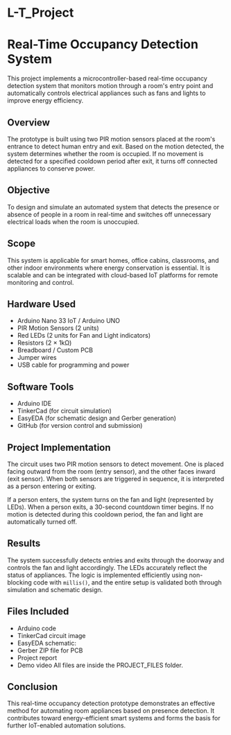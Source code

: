 # L-T_Project

# Real-Time Occupancy Detection System

This project implements a microcontroller-based real-time occupancy detection system that monitors motion through a room's entry point and automatically controls electrical appliances such as fans and lights to improve energy efficiency.

## Overview

The prototype is built using two PIR motion sensors placed at the room's entrance to detect human entry and exit. Based on the motion detected, the system determines whether the room is occupied. If no movement is detected for a specified cooldown period after exit, it turns off connected appliances to conserve power.

## Objective

To design and simulate an automated system that detects the presence or absence of people in a room in real-time and switches off unnecessary electrical loads when the room is unoccupied.

## Scope

This system is applicable for smart homes, office cabins, classrooms, and other indoor environments where energy conservation is essential. It is scalable and can be integrated with cloud-based IoT platforms for remote monitoring and control.

## Hardware Used

* Arduino Nano 33 IoT / Arduino UNO
* PIR Motion Sensors (2 units)
* Red LEDs (2 units for Fan and Light indicators)
* Resistors (2 × 1kΩ)
* Breadboard / Custom PCB
* Jumper wires
* USB cable for programming and power

## Software Tools

* Arduino IDE
* TinkerCad (for circuit simulation)
* EasyEDA (for schematic design and Gerber generation)
* GitHub (for version control and submission)

## Project Implementation

The circuit uses two PIR motion sensors to detect movement. One is placed facing outward from the room (entry sensor), and the other faces inward (exit sensor). When both sensors are triggered in sequence, it is interpreted as a person entering or exiting.

If a person enters, the system turns on the fan and light (represented by LEDs). When a person exits, a 30-second countdown timer begins. If no motion is detected during this cooldown period, the fan and light are automatically turned off.

## Results

The system successfully detects entries and exits through the doorway and controls the fan and light accordingly. The LEDs accurately reflect the status of appliances. The logic is implemented efficiently using non-blocking code with `millis()`, and the entire setup is validated both through simulation and schematic design.

## Files Included

* Arduino code
* TinkerCad circuit image
* EasyEDA schematic:
* Gerber ZIP file for PCB
* Project report
* Demo video
  All files are inside the PROJECT_FILES folder.

## Conclusion

This real-time occupancy detection prototype demonstrates an effective method for automating room appliances based on presence detection. It contributes toward energy-efficient smart systems and forms the basis for further IoT-enabled automation solutions.

